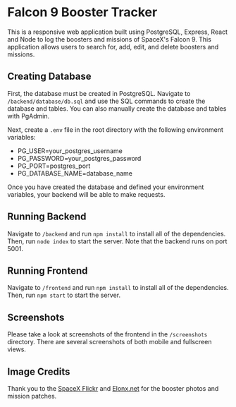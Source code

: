# Falcon 9 Booster Tracker

This is a responsive web application built using PostgreSQL, Express, React and Node to log the boosters and missions of SpaceX's Falcon 9. This application allows users to search for, add, edit, and delete boosters and missions.

## Creating Database

First, the database must be created in PostgreSQL. Navigate to `/backend/database/db.sql` and use the SQL commands to create the database and tables. You can also manually create the database and tables with PgAdmin.

Next, create a `.env` file in the root directory with the following environment variables:

- PG_USER=your_postgres_username
- PG_PASSWORD=your_postgres_password
- PG_PORT=postgres_port
- PG_DATABASE_NAME=database_name

Once you have created the database and defined your environment variables, your backend will be able to make requests.

## Running Backend

Navigate to `/backend` and run `npm install` to install all of the dependencies. Then, run `node index` to start the server. Note that the backend runs on port 5001.

## Running Frontend

Navigate to `/frontend` and run `npm install` to install all of the dependencies. Then, run `npm start` to start the server.

## Screenshots

Please take a look at screenshots of the frontend in the `/screenshots` directory. There are several screenshots of both mobile and fullscreen views.

## Image Credits

Thank you to the [SpaceX Flickr](https://www.flickr.com/photos/spacex) and [Elonx.net](elonx.net) for the booster photos and mission patches.
